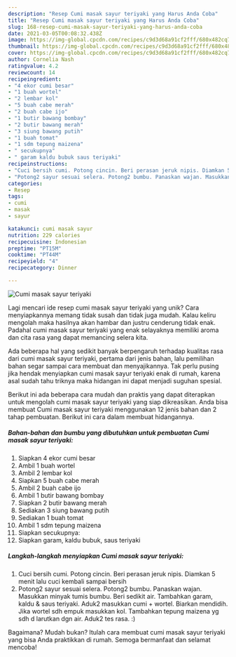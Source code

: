 ```yaml
---
description: "Resep Cumi masak sayur teriyaki yang Harus Anda Coba"
title: "Resep Cumi masak sayur teriyaki yang Harus Anda Coba"
slug: 168-resep-cumi-masak-sayur-teriyaki-yang-harus-anda-coba
date: 2021-03-05T00:08:32.438Z
image: https://img-global.cpcdn.com/recipes/c9d3d68a91cf2fff/680x482cq70/cumi-masak-sayur-teriyaki-foto-resep-utama.jpg
thumbnail: https://img-global.cpcdn.com/recipes/c9d3d68a91cf2fff/680x482cq70/cumi-masak-sayur-teriyaki-foto-resep-utama.jpg
cover: https://img-global.cpcdn.com/recipes/c9d3d68a91cf2fff/680x482cq70/cumi-masak-sayur-teriyaki-foto-resep-utama.jpg
author: Cornelia Nash
ratingvalue: 4.2
reviewcount: 14
recipeingredient:
- "4 ekor cumi besar"
- "1 buah wortel"
- "2 lembar kol"
- "5 buah cabe merah"
- "2 buah cabe ijo"
- "1 butir bawang bombay"
- "2 butir bawang merah"
- "3 siung bawang putih"
- "1 buah tomat"
- "1 sdm tepung maizena"
- " secukupnya"
- " garam kaldu bubuk saus teriyaki"
recipeinstructions:
- "Cuci bersih cumi. Potong cincin. Beri perasan jeruk nipis. Diamkan 5 menit lalu cuci kembali sampai bersih"
- "Potong2 sayur sesuai selera. Potong2 bumbu. Panaskan wajan. Masukkan minyak tumis bumbu. Beri sedikit air. Tambahkan garam, kaldu &amp; saus teriyaki. Aduk2 masukkan cumi + wortel. Biarkan mendidih. Jika wortel sdh empuk masukkan kol. Tambahkan tepung maizena yg sdh d larutkan dgn air. Aduk2 tes rasa. :)"
categories:
- Resep
tags:
- cumi
- masak
- sayur

katakunci: cumi masak sayur 
nutrition: 229 calories
recipecuisine: Indonesian
preptime: "PT15M"
cooktime: "PT44M"
recipeyield: "4"
recipecategory: Dinner

---
```



![Cumi masak sayur teriyaki](https://img-global.cpcdn.com/recipes/c9d3d68a91cf2fff/680x482cq70/cumi-masak-sayur-teriyaki-foto-resep-utama.jpg)

Lagi mencari ide resep cumi masak sayur teriyaki yang unik? Cara menyiapkannya memang tidak susah dan tidak juga mudah. Kalau keliru mengolah maka hasilnya akan hambar dan justru cenderung tidak enak. Padahal cumi masak sayur teriyaki yang enak selayaknya memiliki aroma dan cita rasa yang dapat memancing selera kita.



Ada beberapa hal yang sedikit banyak berpengaruh terhadap kualitas rasa dari cumi masak sayur teriyaki, pertama dari jenis bahan, lalu pemilihan bahan segar sampai cara membuat dan menyajikannya. Tak perlu pusing jika hendak menyiapkan cumi masak sayur teriyaki enak di rumah, karena asal sudah tahu triknya maka hidangan ini dapat menjadi suguhan spesial.


Berikut ini ada beberapa cara mudah dan praktis yang dapat diterapkan untuk mengolah cumi masak sayur teriyaki yang siap dikreasikan. Anda bisa membuat Cumi masak sayur teriyaki menggunakan 12 jenis bahan dan 2 tahap pembuatan. Berikut ini cara dalam membuat hidangannya.

<!--inarticleads1-->

##### Bahan-bahan dan bumbu yang dibutuhkan untuk pembuatan Cumi masak sayur teriyaki:

1. Siapkan 4 ekor cumi besar
1. Ambil 1 buah wortel
1. Ambil 2 lembar kol
1. Siapkan 5 buah cabe merah
1. Ambil 2 buah cabe ijo
1. Ambil 1 butir bawang bombay
1. Siapkan 2 butir bawang merah
1. Sediakan 3 siung bawang putih
1. Sediakan 1 buah tomat
1. Ambil 1 sdm tepung maizena
1. Siapkan  secukupnya:
1. Siapkan  garam, kaldu bubuk, saus teriyaki




<!--inarticleads2-->

##### Langkah-langkah menyiapkan Cumi masak sayur teriyaki:

1. Cuci bersih cumi. Potong cincin. Beri perasan jeruk nipis. Diamkan 5 menit lalu cuci kembali sampai bersih
1. Potong2 sayur sesuai selera. Potong2 bumbu. Panaskan wajan. Masukkan minyak tumis bumbu. Beri sedikit air. Tambahkan garam, kaldu &amp; saus teriyaki. Aduk2 masukkan cumi + wortel. Biarkan mendidih. Jika wortel sdh empuk masukkan kol. Tambahkan tepung maizena yg sdh d larutkan dgn air. Aduk2 tes rasa. :)




Bagaimana? Mudah bukan? Itulah cara membuat cumi masak sayur teriyaki yang bisa Anda praktikkan di rumah. Semoga bermanfaat dan selamat mencoba!
